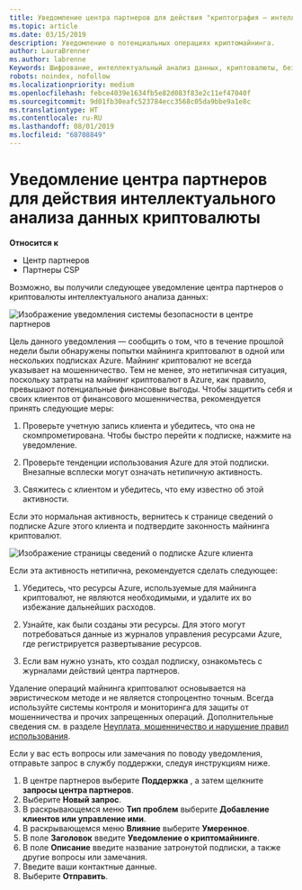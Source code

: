 ```yaml
---
title: Уведомление центра партнеров для действия "криптография — интеллектуальный анализ" | Центр партнеров
ms.topic: article
ms.date: 03/15/2019
description: Уведомление о потенциальных операциях криптомайнинга.
author: LauraBrenner
ms.author: labrenne
Keywords: Шифрование, интеллектуальный анализ данных, криптовалюты, безопасность
robots: noindex, nofollow
ms.localizationpriority: medium
ms.openlocfilehash: febce4039e1634fb5e82d083f83e2c11ef47040f
ms.sourcegitcommit: 9d01fb30eafc523784ecc3568c05da9bbe9a1e8c
ms.translationtype: HT
ms.contentlocale: ru-RU
ms.lasthandoff: 08/01/2019
ms.locfileid: "68708849"
---
```

# <a name="partner-center-notification-for-cryptocurrency-mining-activity"></a>Уведомление центра партнеров для действия интеллектуального анализа данных криптовалюты

**Относится к**

-  Центр партнеров
-  Партнеры CSP

Возможно, вы получили следующее уведомление центра партнеров о криптовалюты интеллектуального анализа данных:
 
![Изображение уведомления системы безопасности в центре партнеров](images/crypto1.png)

Цель данного уведомления — сообщить о том, что в течение прошлой недели были обнаружены попытки майнинга криптовалют в одной или нескольких подписках Azure. Майнинг криптовалют не всегда указывает на мошенничество. Тем не менее, это нетипичная ситуация, поскольку затраты на майнинг криптовалют в Azure, как правило, превышают потенциальные финансовые выгоды. Чтобы защитить себя и своих клиентов от финансового мошенничества, рекомендуется принять следующие меры:

1.  Проверьте учетную запись клиента и убедитесь, что она не скомпрометирована. Чтобы быстро перейти к подписке, нажмите на уведомление.

2.  Проверьте тенденции использования Azure для этой подписки. Внезапные всплески могут означать нетипичную активность.

3.  Свяжитесь с клиентом и убедитесь, что ему известно об этой активности.

Если это нормальная активность, вернитесь к странице сведений о подписке Azure этого клиента и подтвердите законность майнинга криптовалют. 


![Изображение страницы сведений о подписке Azure клиента](images/crypto2.png)

Если эта активность нетипична, рекомендуется сделать следующее:

1.  Убедитесь, что ресурсы Azure, используемые для майнинга криптовалют, не являются необходимыми, и удалите их во избежание дальнейших расходов.

2.  Узнайте, как были созданы эти ресурсы. Для этого могут потребоваться данные из журналов управления ресурсами Azure, где регистрируется развертывание ресурсов.

3.  Если вам нужно узнать, кто создал подписку, ознакомьтесь с журналами действий центра партнеров.

Удаление операций майнинга криптовалют основывается на эвристическом методе и не является стопроцентно точным. Всегда используйте системы контроля и мониторинга для защиты от мошенничества и прочих запрещенных операций. Дополнительные сведения см. в разделе [Неуплата, мошенничество и нарушение правил использования](https://docs.microsoft.com/partner-center/non-payment--fraud--or-misuse).

Если у вас есть вопросы или замечания по поводу уведомления, отправьте запрос в службу поддержки, следуя инструкциям ниже.

1.  В центре партнеров выберите **Поддержка** , а затем щелкните **запросы центра партнеров**.
3.  Выберите **Новый запрос**. 
4.  В раскрывающемся меню **Тип проблем** выберите **Добавление клиентов или управление ими**.
5.  В раскрывающемся меню **Влияние** выберите **Умеренное**.
6.  В поле **Заголовок** введите **Уведомление о криптомайнинге**.
7.  В поле **Описание** введите название затронутой подписки, а также другие вопросы или замечания. 
8.  Введите ваши контактные данные.
9.  Выберите **Отправить**.



